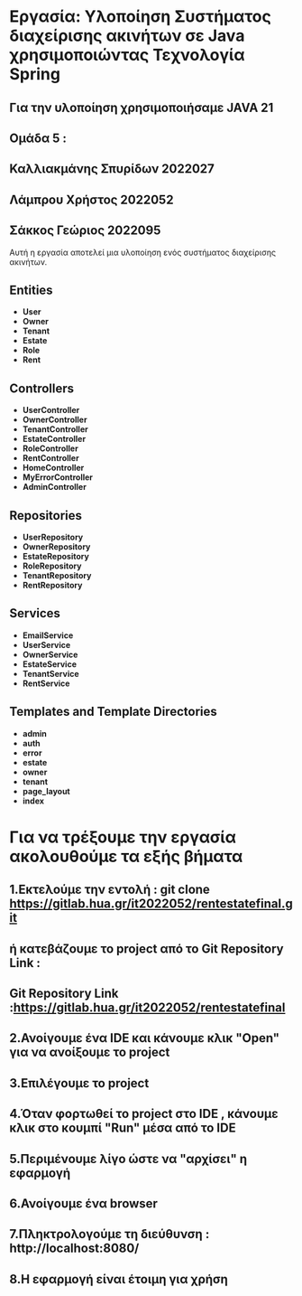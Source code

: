 # Εργασία: Υλοποίηση Συστήματος διαχείρισης ακινήτων σε Java χρησιμοποιώντας Τεχνολογία Spring 
## Για την υλοποίηση χρησιμοποιήσαμε JAVA 21
## Ομάδα 5 : 
## Καλλιακμάνης Σπυρίδων  2022027
## Λάμπρου Χρήστος  2022052
## Σάκκος Γεώριος 2022095

Αυτή η εργασία αποτελεί μια υλοποίηση ενός συστήματος διαχείρισης ακινήτων.

## Entities
- **User**
- **Owner**
- **Tenant**
- **Estate**
- **Role**
- **Rent**

## Controllers
- **UserController**
- **OwnerController**
- **TenantController**
- **EstateController**
- **RoleController**
- **RentController**
- **HomeController**
- **MyErrorController**
- **AdminController**

## Repositories
- **UserRepository**
- **OwnerRepository**
- **EstateRepository**
- **RoleRepository**
- **TenantRepository**
- **RentRepository**


## Services
- **EmailService**
- **UserService**
- **OwnerService**
- **EstateService**
- **TenantService**
- **RentService**

## Templates and Template Directories 
- **admin**
- **auth**
- **error**
- **estate**
- **owner**
- **tenant**
- **page_layout**
- **index**

# Για να τρέξουμε την εργασία ακολουθούμε τα εξής βήματα

## 1.Εκτελούμε την εντολή : git clone https://gitlab.hua.gr/it2022052/rentestatefinal.git
##   ή κατεβάζουμε το project από το Git Repository Link :
##   Git Repository Link :https://gitlab.hua.gr/it2022052/rentestatefinal

## 2.Ανοίγουμε ένα IDE και κάνουμε κλικ "Open" για να ανοίξουμε το project

## 3.Eπιλέγουμε το project

## 4.Όταν φορτωθεί  το project στο IDE , κάνουμε κλικ στο κουμπί "Run" μέσα από το IDE

## 5.Περιμένουμε λίγο ώστε να "αρχίσει" η εφαρμογή 

## 6.Ανοίγουμε ένα browser 

## 7.Πληκτρολογούμε τη διεύθυνση : http://localhost:8080/

## 8.Η εφαρμογή είναι έτοιμη για χρήση


